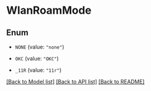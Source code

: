 # WlanRoamMode

## Enum


* `NONE` (value: `"none"`)

* `OKC` (value: `"OKC"`)

* `_11R` (value: `"11r"`)


[[Back to Model list]](../README.md#documentation-for-models) [[Back to API list]](../README.md#documentation-for-api-endpoints) [[Back to README]](../README.md)


